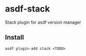 # asdf-stack

Stack plugin for asdf version manager

## Install

```
asdf plugin-add stack <TODO>
```
